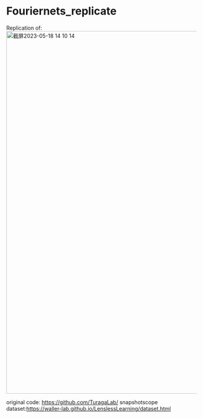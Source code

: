 # Fouriernets_replicate

Replication of:
<img width="959" alt="截屏2023-05-18 14 10 14" src="https://github.com/Ocean-e/Fouriernets_replicate/assets/108513980/36df9606-b278-4f0f-9a9e-d1ff210c2dcf">

original code: https://github.com/TuragaLab/ snapshotscope
dataset:https://waller-lab.github.io/LenslessLearning/dataset.html
